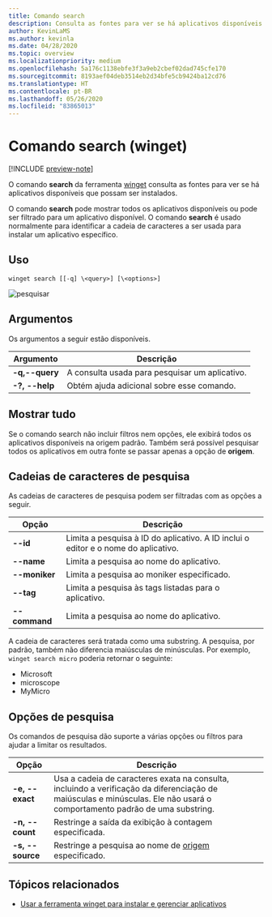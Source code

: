 ```yaml
---
title: Comando search
description: Consulta as fontes para ver se há aplicativos disponíveis que possam ser instalados
author: KevinLaMS
ms.author: kevinla
ms.date: 04/28/2020
ms.topic: overview
ms.localizationpriority: medium
ms.openlocfilehash: 5a176c1138ebfe3f3a9eb2cbef02dad745cfe170
ms.sourcegitcommit: 8193aef04deb3514eb2d34bfe5cb9424ba12cd76
ms.translationtype: HT
ms.contentlocale: pt-BR
ms.lasthandoff: 05/26/2020
ms.locfileid: "83865013"
---
```

# <a name="search-command-winget"></a>Comando search (winget)

[!INCLUDE [preview-note](../../includes/package-manager-preview.md)]

O comando **search** da ferramenta [winget](index.md) consulta as fontes para ver se há aplicativos disponíveis que possam ser instalados.  

O comando **search** pode mostrar todos os aplicativos disponíveis ou pode ser filtrado para um aplicativo disponível. O comando **search** é usado normalmente para identificar a cadeia de caracteres a ser usada para instalar um aplicativo específico.

## <a name="usage"></a>Uso

`winget search [[-q] \<query>] [\<options>]`

![pesquisar](images\search.png)

## <a name="arguments"></a>Argumentos

Os argumentos a seguir estão disponíveis.

| Argumento  | Descrição |
 --------------|-------------|
| **-q,--query** |  A consulta usada para pesquisar um aplicativo. |
| **-?, --help** |  Obtém ajuda adicional sobre esse comando. |

## <a name="show-all"></a>Mostrar tudo

Se o comando search não incluir filtros nem opções, ele exibirá todos os aplicativos disponíveis na origem padrão. Também será possível pesquisar todos os aplicativos em outra fonte se passar apenas a opção de **origem**.

## <a name="search-strings"></a>Cadeias de caracteres de pesquisa

As cadeias de caracteres de pesquisa podem ser filtradas com as opções a seguir.

| Opção  | Descrição |
 --------------|-------------|
| **--id**        |   Limita a pesquisa à ID do aplicativo. A ID inclui o editor e o nome do aplicativo. |
| **--name**      |  Limita a pesquisa ao nome do aplicativo. |
| **--moniker**  |    Limita a pesquisa ao moniker especificado. |
| **--tag**    |  Limita a pesquisa às tags listadas para o aplicativo. |
| **--command**   |   Limita a pesquisa ao nome do aplicativo. |

A cadeia de caracteres será tratada como uma substring. A pesquisa, por padrão, também não diferencia maiúsculas de minúsculas. Por exemplo, `winget search micro` poderia retornar o seguinte:

* Microsoft
* microscope
* MyMicro

## <a name="search-options"></a>Opções de pesquisa

Os comandos de pesquisa dão suporte a várias opções ou filtros para ajudar a limitar os resultados.

| Opção  | Descrição |
 --------------|-------------|
| **-e, --exact**  |     Usa a cadeia de caracteres exata na consulta, incluindo a verificação da diferenciação de maiúsculas e minúsculas. Ele não usará o comportamento padrão de uma substring.  |  
| **-n, --count**      |  Restringe a saída da exibição à contagem especificada. |
| **-s, --source**     |  Restringe a pesquisa ao nome de [origem](source.md) especificado.  |

## <a name="related-topics"></a>Tópicos relacionados

* [Usar a ferramenta winget para instalar e gerenciar aplicativos](index.md)
